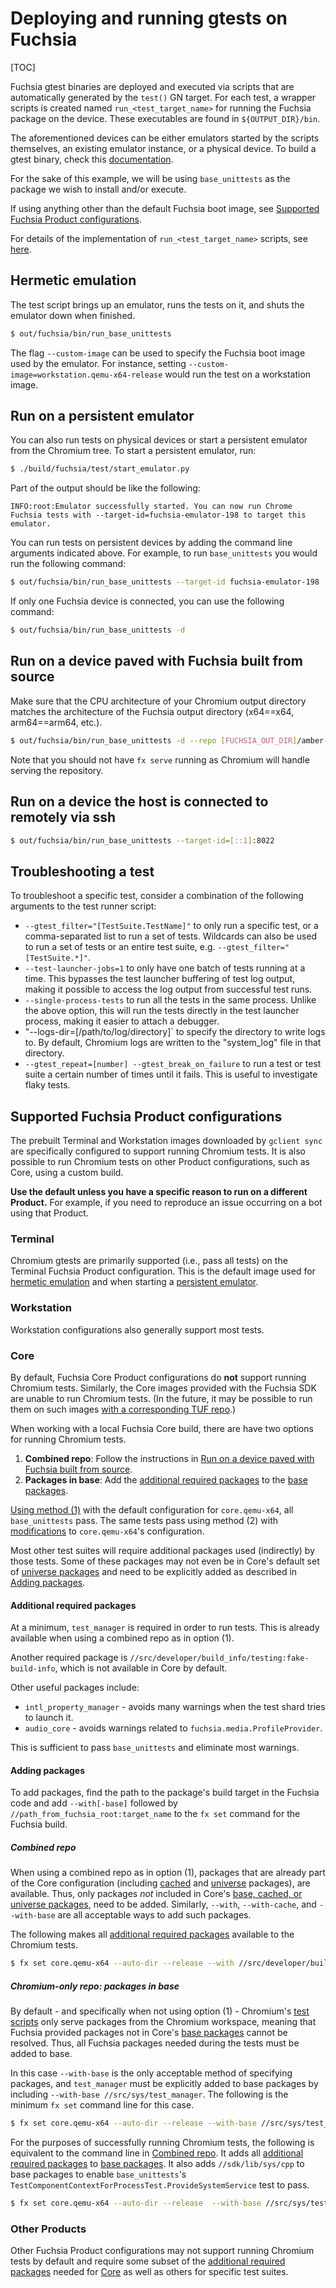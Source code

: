 # Deploying and running gtests on Fuchsia

[TOC]

Fuchsia gtest binaries are deployed and executed via scripts that are
automatically generated by the `test()` GN target. For each test, a wrapper
scripts is created named `run_<test_target_name>` for running the Fuchsia
package on the device. These executables are found in `${OUTPUT_DIR}/bin`.

The aforementioned devices can be either emulators started by the scripts
themselves, an existing emulator instance, or a physical device. To build a
gtest binary, check this [documentation](build_instructions.md).

For the sake of this example, we will be using `base_unittests` as the package
we wish to install and/or execute.

If using anything other than the default Fuchsia boot image, see
[Supported Fuchsia Product configurations](#supported-fuchsia-product-configurations).

For details of the implementation of `run_<test_target_name>` scripts, see
[here](test_scripts.md).

## Hermetic emulation

The test script brings up an emulator, runs the tests on it, and
shuts the emulator down when finished.
```bash
$ out/fuchsia/bin/run_base_unittests
```

The flag `--custom-image` can be used to specify the Fuchsia boot image used
by the emulator. For instance, setting
`--custom-image=workstation.qemu-x64-release` would run the test on a
workstation image.

## Run on a persistent emulator

You can also run tests on physical devices or start a persistent emulator
from the Chromium tree. To start a persistent emulator, run:

```bash
$ ./build/fuchsia/test/start_emulator.py
```

Part of the output should be like the following:

```
INFO:root:Emulator successfully started. You can now run Chrome Fuchsia tests with --target-id=fuchsia-emulator-198 to target this emulator.
```

You can run tests on persistent devices by adding the command line
arguments indicated above. For example, to run `base_unittests` you
would run the following command:

```bash
$ out/fuchsia/bin/run_base_unittests --target-id fuchsia-emulator-198
```

If only one Fuchsia device is connected, you can use the following command:

```bash
$ out/fuchsia/bin/run_base_unittests -d
```

## Run on a device paved with Fuchsia built from source

Make sure that the CPU architecture of your Chromium output directory matches
the architecture of the Fuchsia output directory (x64==x64, arm64==arm64, etc.).

```bash
$ out/fuchsia/bin/run_base_unittests -d --repo [FUCHSIA_OUT_DIR]/amber-files --no-repo-init
```

Note that you should not have `fx serve` running as Chromium will handle serving
the repository.

## Run on a device the host is connected to remotely via ssh

```bash
$ out/fuchsia/bin/run_base_unittests --target-id=[::1]:8022
```

## Troubleshooting a test

To troubleshoot a specific test, consider a combination of the following
arguments to the test runner script:

* `--gtest_filter="[TestSuite.TestName]"` to only run a specific test, or a
  comma-separated list to run a set of tests. Wildcards can also be used to run
  a set of tests or an entire test suite, e.g. `--gtest_filter="[TestSuite.*]"`.
* `--test-launcher-jobs=1` to only have one batch of tests running at a time.
  This bypasses the test launcher buffering of test log output, making it
  possible to access the log output from successful test runs.
* `--single-process-tests` to run all the tests in the same process. Unlike the
  above option, this will run the tests directly in the test launcher process,
  making it easier to attach a debugger.
* "--logs-dir=[/path/to/log/directory]` to specify the directory to write logs
  to. By default, Chromium logs are written to the "system_log" file in that
  directory.
* `--gtest_repeat=[number] --gtest_break_on_failure` to run a test or test suite
  a certain number of times until it fails. This is useful to investigate flaky
  tests.

## Supported Fuchsia Product configurations

The prebuilt Terminal and Workstation images downloaded by `gclient sync` are
specifically configured to support running Chromium tests. It is also possible
to run Chromium tests on other Product configurations, such as Core, using a
custom build.

**Use the default unless you have a specific reason to run on a different
Product.** For example, if you need to reproduce an issue occurring on a bot
using that Product.

### Terminal
Chromium gtests are primarily supported (i.e., pass all tests) on the Terminal
Fuchsia Product configuration. This is the default image used for
[hermetic emulation](#hermetic-emulation) and when starting a
[persistent emulator](#run-on-a-persistent-emulator).

### Workstation
Workstation configurations also generally support most tests.

### Core

By default, Fuchsia Core Product configurations do **not** support running
Chromium tests. Similarly, the Core images provided with the Fuchsia SDK are
unable to run Chromium tests. (In the future, it may be possible to run them
on such images [with a corresponding TUF repo](https://crbug.com/1033794).)

When working with a local Fuchsia Core build, there are have two options for
running Chromium tests.
1. **Combined repo**: Follow the instructions in
[Run on a device paved with Fuchsia built from source](#run-on-a-device-paved-with-fuchsia-built-from-source).
2. **Packages in base**: Add the
[additional required packages](#additional-required-packages) to the
[base packages](https://fuchsia.dev/fuchsia-src/concepts/packages/package?hl=en#base-packages).
<!-- Resolving needed packages before running the tests does not work. -->

[Using method (1)](#combined-repo) with the default configuration for
`core.qemu-x64`, all `base_unittests` pass.
The same tests pass using method (2) with
[modifications](#chromium-only-repo-packages-in-base) to `core.qemu-x64`'s
configuration.

Most other test suites will require additional packages used (indirectly) by
those tests. Some of these packages may not even be in Core's default set of
[universe packages](https://fuchsia.dev/fuchsia-src/concepts/packages/package?hl=en#universe-packages)
and need to be explicitly added as described in
[Adding packages](#adding-packages).

#### Additional required packages
At a minimum, `test_manager` is required in order to run tests. This is already
available when using a combined repo as in option (1).

<!-- TODO(crbug.com/42050571): Remove this paragraph when the packages for fakes
     are subpackaged with the tests.
-->
Another required package is
`//src/developer/build_info/testing:fake-build-info`, which is not available in
Core by default.

Other useful packages include:
* `intl_property_manager` - avoids many warnings when the test shard tries
  to launch it.
* `audio_core` - avoids warnings related to `fuchsia.media.ProfileProvider`.
  <!-- TODO(crbug.com/42050523): Replace `audio_core` with the appropriate
       Package name and path here and below, respectively, when switching to
       `fuchsia.scheduler.ProfileProvider`.
  -->

This is sufficient to pass `base_unittests` and eliminate most warnings.

#### Adding packages
To add packages, find the path to the package's build target in the Fuchsia code
and add `--with[-base]` followed by `//path_from_fuchsia_root:target_name` to
the `fx set` command for the Fuchsia build.

##### Combined repo

When using a combined repo as in option (1), packages that are already part of
the Core configuration (including
[cached](https://fuchsia.dev/fuchsia-src/concepts/packages/package?hl=en#cached-packages)
and
[universe](https://fuchsia.dev/fuchsia-src/concepts/packages/package?hl=en#universe-packages)
packages), are available. Thus, only packages _not_ included in Core's
[base, cached, or universe packages](https://fuchsia.dev/fuchsia-src/concepts/packages/package?hl=en#types_of_packages),
need to be added. Similarly, `--with`, `--with-cache`, and `--with-base` are all
acceptable ways to add such packages.

The following makes all
[additional required packages](#additional-required-packages) available to the
Chromium tests.
```bash
$ fx set core.qemu-x64 --auto-dir --release --with //src/developer/build_info/testing:fake-build-info --with //src/testing/fidl/intl_property_manager --with //src/media/audio/audio_core
```

##### Chromium-only repo: packages in base
By default - and specifically when not using option (1) - Chromium's
[test scripts](test_scripts.md) only serve packages from the Chromium workspace,
meaning that Fuchsia provided packages not in Core's
[base packages](https://fuchsia.dev/fuchsia-src/concepts/packages/package?hl=en#base-packages)
cannot be resolved. Thus, all Fuchsia packages needed during the tests must be
added to base.

In this case `--with-base` is the only acceptable method of specifying packages,
and `test_manager` must be explicitly added to base packages by including
`--with-base //src/sys/test_manager`. The following is the minimum `fx set`
command line for this case.
```bash
$ fx set core.qemu-x64 --auto-dir --release --with-base //src/sys/test_manager
```

For the purposes of successfully running Chromium tests, the following is
equivalent to the command line in [Combined repo](#combined-repo). It adds all
[additional required packages](#additional-required-packages) to
[base packages](https://fuchsia.dev/fuchsia-src/concepts/packages/package?hl=en#base-packages).
It also adds `//sdk/lib/sys/cpp` to base packages to enable `base_unittests`'s
`TestComponentContextForProcessTest.ProvideSystemService` test to pass.
```bash
$ fx set core.qemu-x64 --auto-dir --release  --with-base //src/sys/test_manager  --with-base //src/developer/build_info/testing:fake-build-info --with-base //src/testing/fidl/intl_property_manager --with-base //src/media/audio/audio_core --with-base //sdk/lib/sys/cpp
```

### Other Products
Other Fuchsia Product configurations may not support running Chromium tests by
default and require some subset of the
[additional required packages](#additional-required-packages) needed for
[Core](#core) as well as others for specific test suites.
